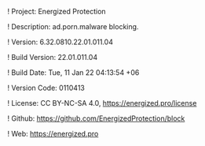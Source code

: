 ! Project: Energized Protection

! Description: ad.porn.malware blocking.

! Version: 6.32.0810.22.01.011.04

! Build Version: 22.01.011.04

! Build Date: Tue, 11 Jan 22 04:13:54 +06

! Version Code: 0110413

! License: CC BY-NC-SA 4.0, https://energized.pro/license

! Github: https://github.com/EnergizedProtection/block

! Web: https://energized.pro
